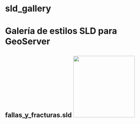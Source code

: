 # sld_gallery
<h1>Galería de estilos SLD para GeoServer</h1>

<h2>fallas_y_fracturas.sld <img src="https://github.com/HennessyAB/sld_gallery/blob/master/fallas%20y%20fracturas.png" width="200"></h2>

